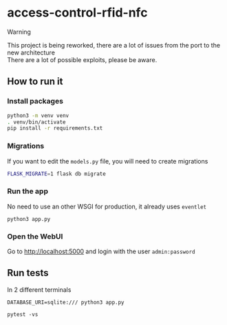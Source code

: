 # access-control-rfid-nfc

> [!WARNING]  
> This project is being reworked, there are a lot of issues from the port to the new architecture  
> There are a lot of possible exploits, please be aware.

## How to run it

### Install packages

```bash
python3 -m venv venv
. venv/bin/activate
pip install -r requirements.txt
```

### Migrations

If you want to edit the `models.py` file, you will need to create migrations

```bash
FLASK_MIGRATE=1 flask db migrate
```

### Run the app

No need to use an other WSGI for production, it already uses `eventlet`

```
python3 app.py
```

### Open the WebUI

Go to [http://localhost:5000](http://localhost:5000) and login with the user `admin:password`

## Run tests

In 2 different terminals

```
DATABASE_URI=sqlite:/// python3 app.py
```

```
pytest -vs
```